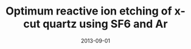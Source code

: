 ---
title: "Optimum reactive ion etching of x-cut quartz using SF6 and Ar"
collection: publications
permalink: /publication/2013-09-01-Optimum-reactive-ion-etching-of-x-cut-quartz-using-SF6-and-Ar
date: 2013-09-01
venue: 'Journal of micromechanics and microengineering: structures, devices, and systems'
paperurl: 'https://iopscience.iop.org/article/10.1088/0960-1317/23/11/117002/meta'
citation: 'Minnick, M D, <b>Devenyi, G A</b>, Kleiman, R N, &quot;<i>Optimum reactive ion etching of x-cut quartz using SF6 and Ar</i>.&quot; Journal of micromechanics and microengineering: structures, devices, and systems, 2013.'
---